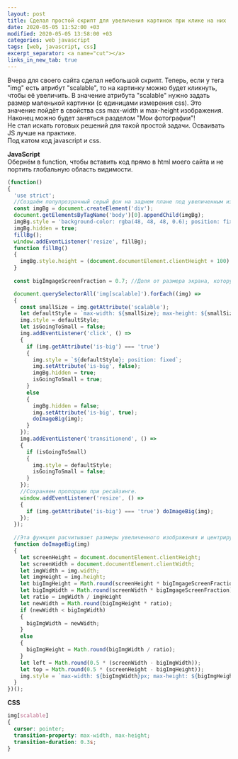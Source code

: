 ```yaml
---
layout: post
title: Сделал простой скрипт для увеличения картинок при клике на них
date: 2020-05-05 11:52:00 +03
modified: 2020-05-05 13:58:00 +03
categories: web javascript
tags: [web, javascript, css]
excerpt_separator: <a name="cut"></a>
links_in_new_tab: true
---
```

Вчера для своего сайта сделал небольшой скрипт. Теперь, если у тега "img" есть атрибут "scalable", то на картинку можно будет кликнуть, чтобы её увеличить. В значение атрибута "scalable" нужно задать размер маленькой картинки (с единицами измерения css). Это значение пойдёт в свойства css max-width и max-height изображения.  
Наконец можно будет заняться разделом "Мои фотографии"!  
Не стал искать готовых решений для такой простой задачи. Осваивать JS лучше на практике.  
Под катом код javascript и css.

<a name="cut"></a>
**JavaScript**  
Обернём в function, чтобы вставить код прямо в html моего сайта и не портить глобальную область видимости.
```javascript
(function()
{
  'use strict';
  //Создаём полупрозрачный серый фон на заднем плане под увеличенным изображением.
  const imgBg = document.createElement('div');
  document.getElementsByTagName('body')[0].appendChild(imgBg);
  imgBg.style = 'background-color: rgba(48, 48, 48, 0.6); position: fixed; top: 0px; left: 0px; width: 100%; z-index: 1';
  imgBg.hidden = true;
  fillBg();
  window.addEventListener('resize', fillBg);
  function fillBg()
  {
    imgBg.style.height = (document.documentElement.clientHeight + 100) + 'px';
  }
  
  const bigImgageScreenFraction = 0.7; //Доля от размера экрана, которую будет занимать увеличенное изображение

  document.querySelectorAll('img[scalable]').forEach((img) =>
  {
    const smallSize = img.getAttribute('scalable');
    let defaultStyle = `max-width: ${smallSize}; max-height: ${smallSize}`; 
    img.style = defaultStyle;
    let isGoingToSmall = false;
    img.addEventListener('click', () => 
    {
      if (img.getAttribute('is-big') === 'true')
      {
        img.style = `${defaultStyle}; position: fixed`;
        img.setAttribute('is-big', false);
        imgBg.hidden = true;
        isGoingToSmall = true;
      }
      else
      {
        imgBg.hidden = false;
        img.setAttribute('is-big', true);
        doImageBig(img);
      }
    });
    img.addEventListener('transitionend', () =>
    {
      if (isGoingToSmall)
      {
        img.style = defaultStyle;
        isGoingToSmall = false;
      }
    }); 
    //Сохраняем пропорции при ресайзинге.
    window.addEventListener('resize', () => 
    {
      if (img.getAttribute('is-big') === 'true') doImageBig(img);
    });
  });
  
  //Эта функция расчитывает размеры увеличенного изображения и центрирует его.
  function doImageBig(img)
  {
    let screenHeight = document.documentElement.clientHeight;
    let screenWidth = document.documentElement.clientWidth;
    let imgWidth = img.width;
    let imgHeight = img.height;
    let bigImgHeight = Math.round(screenHeight * bigImgageScreenFraction);
    let bigImgWidth = Math.round(screenWidth * bigImgageScreenFraction);
    let ratio = imgWidth / imgHeight
    let newWidth = Math.round(bigImgHeight * ratio);
    if (newWidth < bigImgWidth)
    {
      bigImgWidth = newWidth;
    }
    else
    {
      bigImgHeight = Math.round(bigImgWidth / ratio);
    }
    let left = Math.round(0.5 * (screenWidth - bigImgWidth));
    let top = Math.round(0.5 * (screenHeight - bigImgHeight));
    img.style = `max-width: ${bigImgWidth}px; max-height: ${bigImgHeight}px; left: ${left}px; top: ${top}px; margin: auto; position: fixed; z-index: 2`;
  }
})();
```

**CSS**

```css
img[scalable]
{
  cursor: pointer;
  transition-property: max-width, max-height;
  transition-duration: 0.3s;
}
```